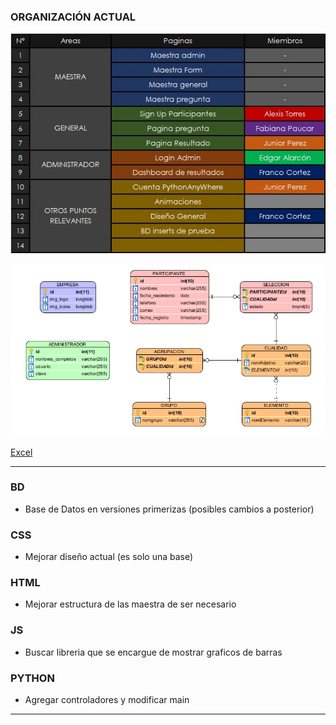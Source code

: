 ### ORGANIZACIÓN ACTUAL


![alt text](image.png)

![alt text](image-1.png)




[Excel](Test%20ELEMENTOS.xlsx)

-----


### BD
- Base de Datos en versiones primerizas (posibles cambios a posterior)

### CSS
- Mejorar diseño actual (es solo una base)

### HTML
- Mejorar estructura de las maestra de ser necesario

### JS
- Buscar libreria que se encargue de mostrar graficos de barras

### PYTHON
- Agregar controladores y modificar main




------
